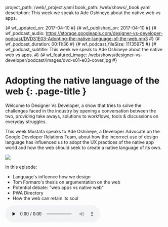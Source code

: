 project_path: /web/_project.yaml
book_path: /web/shows/_book.yaml
description: This week we speak to Ade Oshineye about the native web vs apps.

{# wf_updated_on: 2017-04-10 #}
{# wf_published_on: 2017-04-10 #}
{# wf_podcast_audio: https://storage.googleapis.com/designer-vs-developer-podcast/DVDS1E03-Adopting-the-native-language-of-the-web.mp3 #}
{# wf_podcast_duration: 00:11:36 #}
{# wf_podcast_fileSize: 11135975 #}
{# wf_podcast_subtitle: This week we speak to Ade Oshineye about the native web vs apps. #}
{# wf_featured_image: /web/shows/designer-vs-developer/podcast/images/dvd-s01-e03-cover.jpg #}

# Adopting the native language of the web {: .page-title }

Welcome to Designer Vs Developer, a show that tries to solve the challenges
faced in the industry by opening a conversation between the two, providing
take aways, solutions to workflows, tools & discussions on everyday struggles.

This week Mustafa speaks to Ade Oshineye, a Developer Advocate on the Google
Developer Relations Team, about how the incorrect use of design language has
influenced us to adopt the UX practices of the native app world and how the web
should seek to create a native language of its own.

<img src="/web/shows/designer-vs-developer/podcast/images/dvd-s01-e03-cover.jpg" class="attempt-right">

In this episode:

* Language's influence how we design
* Tom Formaro's thesis on argumentation on the web
* Potential debate: "web apps vs native web"
* PWA Directory
* How the web can retain its soul

<audio src="https://storage.googleapis.com/designer-vs-developer-podcast/DVDS1E03-Adopting-the-native-language-of-the-web.mp3" controls preload="none">


<a href="http://feeds.feedburner.com/DesignerVsDeveloper">
  Subscribe to Designer Vs Developer Podcast
</a> 

Watch <a href="https://www.youtube.com/playlist?list=PLNYkxOF6rcIC60856GnLEV5GQXMxc9ByJ">the video recording</a>.